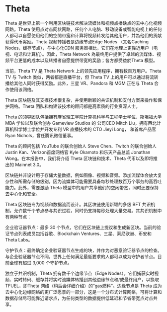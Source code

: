 # Theta

Theta 是世界上第一个利用区块链技术解决流媒体和视频点播缺点的去中心化视频网路。Theta 使用点对点网状网路，任何个人电脑、移动设备或智能电视上的任何人都可以自愿使用他们的空閒带宽和计算将视频转发给其他用户，并為他们的贡献获得代币奖励。Theta 视频转播者是边缘节点Edge Nodes （又名Caching Nodes，缓存节点），与中心化CDN 服务器相比，它们在地理上更靠近用户（电视、电话和计算机）。因此，Theta Network 為最终用户提供了卓越的流媒体、视频平台更低的成本以及转播者自愿提供带宽的奖励；各方都受益於Theta 模型。

当前，Theta TV 是 Theta Network 上的领先应用程序，拥有数百万用户。Theta TV 与 Twitch 类似，两者都是直播平台，但 Theta TV 上的用户可以通过将流转播给其他人同时获得奖励。此外，三星 VR、Pandora 和 MGM 正在与 Theta 合作使用该网络。

Theta 区块链及其支撑技术很复杂，并使用新颖的共识机制和支付方案来操作和保护网络。Theta 团队和构建该技术的顾问都是高素质的行业资深人士。

Theta 的领导团队包括拥有麻省理工学院计算机科学与工程学士学位、斯坦福大学 MBA 学位以及联合创办 Gameview Studios 的 公司CEO Mitch Liu，拥有西北计算机科学博士学位并开发专利 VR 直播技术的 CTO Jieyi Long， 和首席产品官 Ryan Nichols，曾任腾讯微信董事。

Theta 的顾问包括 YouTube 的联合创始人 Steve Chen、Twitch 的联合创始人 Justin Kan、Verizon首席网络官 Kyle Okamoto 和乐天产品总监 Jonathan Wong。在本报告中，我们将介绍 Theta 区块链和技术、Theta 代币以及即将推出的 Mainnet 3.0。

区块链并非设计用于存储大量数据，例如图像、视频和音频。添加流媒体会放大复杂性和所需存储的级别，因为流媒体可能需要具备每秒处理数百万个事务的高吞吐能力。此外，需要激励 Theta 模型中的用户共享他们的空闲带宽，同时还要保持去中心化和安全。

Theta 区块链专为视频和数据流而设计。其区块链使用新颖的多级 BFT 共识机制，允许数千个节点参与共识过程，同时仍支持每秒处理大量交易。其共识机制中有两种节点：

企业验证器节点：最多 30 个节点，它们在区块链上提议和生成新区块。当前的验证节点列表成员包括谷歌、Blockchain Ventures、三星、索尼欧洲、币安和 Theta Labs。

守护节点：最终确定企业验证器节点生成的块，并作为对恶意验证器节点的检查。与企业验证器节点不同，世界上任何满足最低要求的人都可以成为守护者节点。目前全球有超过 3,000 个守护节点。

独立于共识机制，Theta 拥有数千个边缘节点（Edge Nodes），它们捕获实时视频、实时转码、缓存并将实时流媒体转播到其他边缘节点和/或最终用户，以换取 TFUEL，即Theta 网络（稍后会详细介绍）的“gas燃料”。边缘节点是 Theta 成为去中心化边缘网络的更广泛愿景的一部分，这是一个分布式计算网络，可将计算和数据存储尽可能靠近请求点，为任何类型的数据提供低延迟和节省带宽点对点共享。
